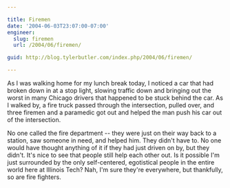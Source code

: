 ```yaml
---

title: Firemen
date: '2004-06-03T23:07:00-07:00'
engineer:
  slug: firemen
  url: /2004/06/firemen/

guid: http://blog.tylerbutler.com/index.php/2004/06/firemen/

---
```


As I was walking home for my lunch break today, I noticed a car that had
broken down in at a stop light, slowing traffic down and bringing out the
worst in many Chicago drivers that happened to be stuck behind the car. As I
walked by, a fire truck passed through the intersection, pulled over, and
three firemen and a paramedic got out and helped the man push his car out of
the intersection.

  
No one called the fire department -- they were just on their way back to a
station, saw someone in need, and helped him. They didn't have to. No one
would have thought anything of it if they had just driven on by, but they
didn't. It's nice to see that people still help each other out. Is it possible
I'm just surrounded by the only self-centered, egotistical people in the
entire world here at Illinois Tech? Nah, I'm sure they're everywhere, but
thankfully, so are fire fighters.

